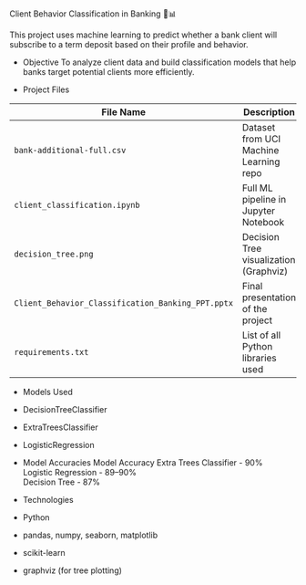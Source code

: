 Client Behavior Classification in Banking 🏦📊

This project uses machine learning to predict whether a bank client will subscribe to a term deposit based on their profile and behavior.

- Objective
To analyze client data and build classification models that help banks target potential clients more efficiently.


- Project Files

| File Name                                   | Description                               |
|--------------------------------------------|-------------------------------------------|
| `bank-additional-full.csv`                 | Dataset from UCI Machine Learning repo    |
| `client_classification.ipynb`              | Full ML pipeline in Jupyter Notebook      |
| `decision_tree.png`                        | Decision Tree visualization (Graphviz)    |
| `Client_Behavior_Classification_Banking_PPT.pptx` | Final presentation of the project |
| `requirements.txt`                         | List of all Python libraries used         |

- Models Used

- DecisionTreeClassifier
- ExtraTreesClassifier
- LogisticRegression

- Model Accuracies
 Model                   Accuracy 
Extra Trees Classifier - 90%      
Logistic Regression    - 89–90%   
Decision Tree          - 87%      

- Technologies

- Python
- pandas, numpy, seaborn, matplotlib
- scikit-learn
- graphviz (for tree plotting)




